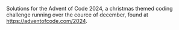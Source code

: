 Solutions for the Advent of Code 2024,
a christmas themed coding challenge running over the cource of december,
found at https://adventofcode.com/2024.
